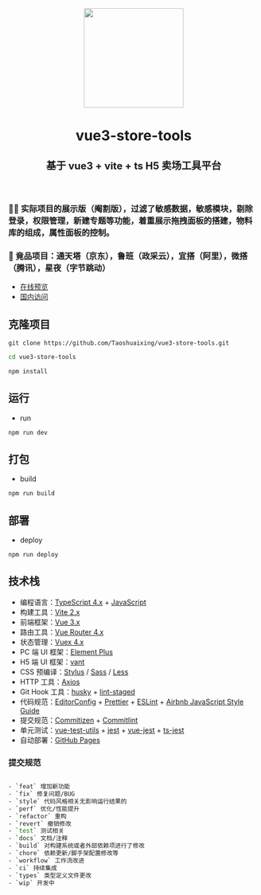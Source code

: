 <!--
 * @Descripttion:
 * @version:
 * @Author: 陶帅星
 * @Date: 2023-07-12 11:08:54
 * @LastEditors: 陶帅星
 * @LastEditTime: 2023-07-12 18:32:05
-->

<div align="center">
  <img src="http://img63.ddimg.cn/upload_img/00890/new/h5store-1689157852.png" width="200"/>
  <h1 style="border-bottom:0">
    <p>vue3-store-tools</p>
    <p style="font-size:20px">基于 vue3 + vite + ts H5 卖场工具平台</p>
  </h1>
</div>
<br/>

### 🌟🌟 实际项目的展示版（阉割版），过滤了敏感数据，敏感模块，剔除登录，权限管理，新建专题等功能，着重展示拖拽面板的搭建，物料库的组成，属性面板的控制。

### 🌟 竟品项目：通天塔（京东），鲁班（政采云），宜搭（阿里），微搭（腾讯），星夜（字节跳动）

- [在线预览](https://taoshuaixing.github.io/vue3-store-tools/#/)
- [国内访问](http://www.tsxweb.cn/vue3-store-tools/#/)

## 克隆项目

```shell
git clone https://github.com/Taoshuaixing/vue3-store-tools.git

```

```bash
cd vue3-store-tools

npm install

```

## 运行

- run

```bash
npm run dev
```

## 打包

- build

```bash
npm run build
```

## 部署

- deploy

```bash
npm run deploy
```

## 技术栈

- 编程语言：[TypeScript 4.x](https://www.typescriptlang.org/zh/) + [JavaScript](https://www.javascript.com/)
- 构建工具：[Vite 2.x](https://cn.vitejs.dev/)
- 前端框架：[Vue 3.x](https://v3.cn.vuejs.org/)
- 路由工具：[Vue Router 4.x](https://next.router.vuejs.org/zh/index.html)
- 状态管理：[Vuex 4.x](https://next.vuex.vuejs.org/)
- PC 端 UI 框架：[Element Plus](https://element-plus.org/#/zh-CN)
- H5 端 UI 框架：[vant](https://vant-contrib.gitee.io/vant/v3/#/zh-CN/)
- CSS 预编译：[Stylus](https://stylus-lang.com/) / [Sass](https://sass.bootcss.com/documentation) / [Less](http://lesscss.cn/)
- HTTP 工具：[Axios](https://axios-http.com/)
- Git Hook 工具：[husky](https://typicode.github.io/husky/#/) + [lint-staged](https://github.com/okonet/lint-staged)
- 代码规范：[EditorConfig](http://editorconfig.org) + [Prettier](https://prettier.io/) + [ESLint](https://eslint.org/) + [Airbnb JavaScript Style Guide](https://github.com/airbnb/javascript#translation)
- 提交规范：[Commitizen](http://commitizen.github.io/cz-cli/) + [Commitlint](https://commitlint.js.org/#/)
- 单元测试：[vue-test-utils](https://next.vue-test-utils.vuejs.org/) + [jest](https://jestjs.io/) + [vue-jest](https://github.com/vuejs/vue-jest) + [ts-jest](https://kulshekhar.github.io/ts-jest/)
- 自动部署：[GitHub Pages](https://pages.github.com/)

### 提交规范

```bash

- `feat` 增加新功能
- `fix` 修复问题/BUG
- `style` 代码风格相关无影响运行结果的
- `perf` 优化/性能提升
- `refactor` 重构
- `revert` 撤销修改
- `test` 测试相关
- `docs` 文档/注释
- `build` 对构建系统或者外部依赖项进行了修改
- `chore` 依赖更新/脚手架配置修改等
- `workflow` 工作流改进
- `ci` 持续集成
- `types` 类型定义文件更改
- `wip` 开发中
```
